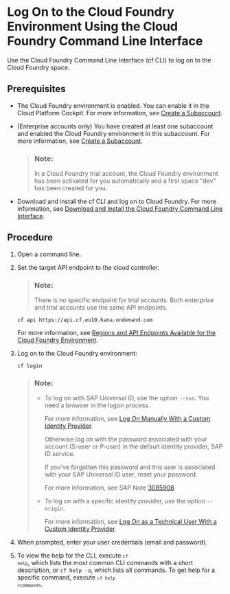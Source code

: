 <!-- loio7a37d66c2e7d401db4980db0cd74aa6b -->

# Log On to the Cloud Foundry Environment Using the Cloud Foundry Command Line Interface

Use the Cloud Foundry Command Line Interface \(cf CLI\) to log on to the Cloud Foundry space.



<a name="loio7a37d66c2e7d401db4980db0cd74aa6b__prereq_dxb_jzc_wbb"/>

## Prerequisites

-   The Cloud Foundry environment is enabled. You can enable it in the Cloud Platform Cockpit. For more information, see [Create a Subaccount](create-a-subaccount-05280a1.md).

-   \(Enterprise accounts only\) You have created at least one subaccount and enabled the Cloud Foundry environment in this subaccount. For more information, see [Create a Subaccount](create-a-subaccount-05280a1.md).

    > ### Note:  
    > In a Cloud Foundry trial account, the Cloud Foundry environment has been activated for you automatically and a first space "dev" has been created for you.

-   Download and install the cf CLI and log on to Cloud Foundry. For more information, see [Download and Install the Cloud Foundry Command Line Interface](download-and-install-the-cloud-foundry-command-line-interface-4ef907a.md).




<a name="loio7a37d66c2e7d401db4980db0cd74aa6b__steps_k1g_2cc_nbb"/>

## Procedure

1.  Open a command line.

2.  Set the target API endpoint to the cloud controller.

    > ### Note:  
    > There is no specific endpoint for trial accounts. Both enterprise and trial accounts use the same API endpoints.

    ```
    cf api https://api.cf.eu10.hana.ondemand.com
    ```



    For more information, see [Regions and API Endpoints Available for the Cloud Foundry Environment](../10-concepts/regions-and-api-endpoints-available-for-the-cloud-foundry-environment-f344a57.md).

3.  Log on to the Cloud Foundry environment:

    ```
    cf login
    ```

    > ### Note:  
    > -   To log on with SAP Universal ID, use the option `--sso`. You need a browser in the logon process.
    > 
    >     For more information, see [Log On Manually With a Custom Identity Provider](log-on-manually-with-a-custom-identity-provider-e1009b4.md).
    > 
    >     Otherwise log on with the password associated with your account \(S-user or P-user\) in the default identity provider, SAP ID service.
    > 
    >     If you've forgotten this password and this user is associated with your SAP Universal ID user, reset your password.
    > 
    >     For more information, see SAP Note [3085908](https://launchpad.support.sap.com/#/notes/3085908).
    > 
    > -   To log on with a specific identity provider, use the option `--origin`.
    > 
    >     For more information, see [Log On as a Technical User With a Custom Identity Provider](log-on-as-a-technical-user-with-a-custom-identity-provider-98ec56a.md).

4.  When prompted, enter your user credentials \(email and password\). 

5.  To view the help for the CLI, execute <code><code>cf help</code></code>, which lists the most common CLI commands with a short description, or `cf help -a`, which lists all commands. To get help for a specific command, execute <code><code>cf help <i class="varname">&lt;command&gt;</i></code></code>.


